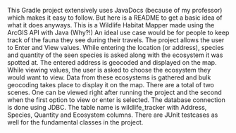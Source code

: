 This Gradle project extensively uses JavaDocs (because of my professor) which makes it easy to follow. But here is a README to get a basic idea of what it does anyways.
This is a Wildlife Habitat Mapper made using the ArcGIS API with Java (Why?!)
An ideal use case would be for people to keep track of the fauna they see during their travels.
The project allows the user to Enter and View values. While entering the location (or address), species and quantity of the seen species is asked along with the ecosystem it was spotted at. The entered address is geocoded and displayed on the map.
While viewing values, the user is asked to choose the ecosystem they would want to view. Data from these ecosystems is gathered and bulk geocoding takes place to display it on the map.
There are a total of two scenes. One can be viewed right after running the project and the second when the first option to view or enter is selected.
The database connection is done using JDBC. The table name is wildlife_tracker with Address, Species, Quantity and Ecosystem columns.
There are JUnit testcases as well for the fundamental classes in the project.
